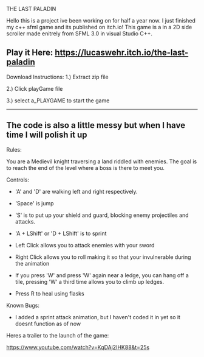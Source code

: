 THE LAST PALADIN

Hello this is a project ive been working on for half a year now. I just finished my c++ sfml game and its published on itch.io! This game is a in a 2D side scroller made enitrely from SFML 3.0 in visual Studio C++. 

Play it Here:
https://lucaswehr.itch.io/the-last-paladin
----------------------------------------------------------------------------------------------------------------------------------------------
Download Instructions:
1.) Extract zip file

2.) Click playGame file

3.) select a_PLAYGAME to start the game

-----------------------------------------------------------------------------------------------------------------------------------------------
The code is also a little messy but when I have time I will polish it up
-----------------------------------------------------------------------------------------------------------------------------------------------

Rules:

You are a Medievil knight traversing a land riddled with enemies. The goal is to reach the end of the level where a boss is there to meet you. 

Controls:

- 'A' and 'D' are walking left and right respectively.

- 'Space' is jump

- 'S' is to put up your shield and guard, blocking enemy projectiles and attacks.

- 'A + LShift' or 'D + LShift' is to sprint

- Left Click allows you to attack enemies with your sword

- Right Click allows you to roll making it so that your invulnerable during the animation

- If you press 'W' and press 'W' again near a ledge, you can hang off a tile, pressing 'W' a third time allows you to climb up ledges.

- Press R to heal using flasks

Known Bugs:
- I added a sprint attack animation, but I haven't coded it in yet so it doesnt function as of now


Heres a trailer to the launch of the game:

https://www.youtube.com/watch?v=KqDAj2IHK88&t=25s



